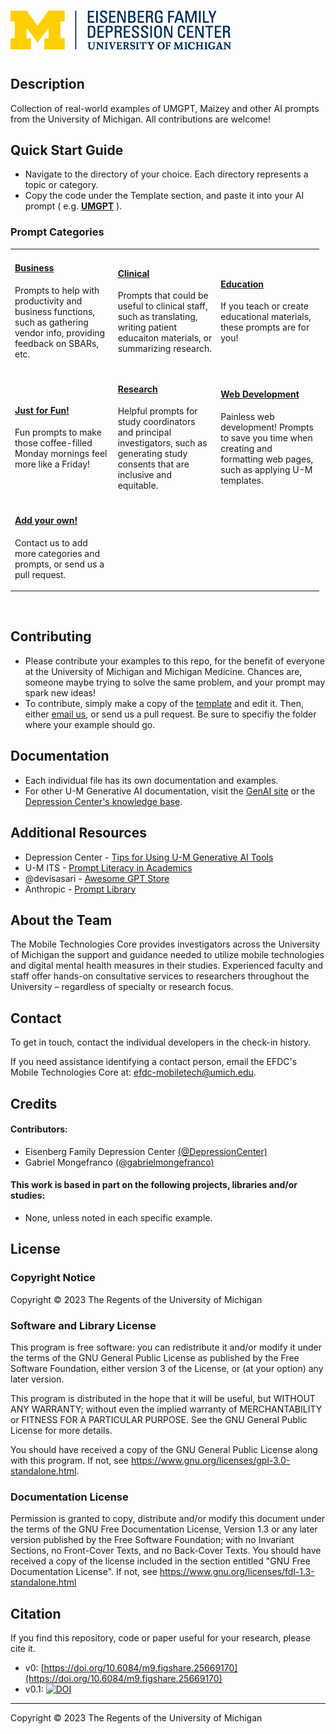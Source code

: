 ![Depression Center Logo](https://github.com/DepressionCenter/.github/blob/main/images/EFDCLogo_375w.png "depressioncenter.org")

# <Repository Title>

## Description
Collection of real-world examples of UMGPT, Maizey and other AI prompts from the University of Michigan. All contributions are welcome!



## Quick Start Guide
* Navigate to the directory of your choice. Each directory represents a topic or category.
* Copy the code under the Template section, and paste it into your AI prompt ( e.g. <a href="https://umgpt.umich.edu/" target="_blank"><strong>UMGPT</strong></a> ).  

### Prompt Categories
<table border="0" width="98%" style="width: 98%;">
  <tbody>
    <tr>
      <td width="32%">
        <h4><a href="/business/">Business</a></h4>
        <p>Prompts to help with productivity and business functions, such as gathering vendor info, providing feedback on SBARs, etc.</p>
      </td>
      <td width="32%">
        <h4><a href="/clinical/">Clinical</a></h4>
        <p>Prompts that could be useful to clinical staff, such as translating, writing patient educaiton materials, or summarizing research.</p>
      </td>
      <td width="32%">
        <h4><a href="/education/">Education</a></h4>
        <p>If you teach or create educational materials, these prompts are for you!</p>
      </td>
    </tr>
    <tr>
      <td width="32%">
        <h4><a href="/just-for-fun/">Just for Fun!</a></h4>
        <p>Fun prompts to make those coffee-filled Monday mornings feel more like a Friday!</p>
      </td>
      <td width="32%">
        <h4><a href="/research/">Research</a></h4>
        <p>Helpful prompts for study coordinators and principal investigators, such as generating study consents that are inclusive and equitable.</p>
      </td>
      <td width="32%">
        <h4><a href="web-development">Web Development</a></h4>
        <p>Painless web development! Prompts to save you time when creating and formatting web pages, such as applying U-M templates.</p>
      </td>
    </tr>
    <tr>
      <td width="32%">
        <h4><a href="#contact">Add your own!</a></h4>
        <p>Contact us to add more categories and prompts, or send us a pull request.</p>
      </td>
      <td width="32%">
        <h4><a href="#"></a></h4>
        <p></p>
      </td>
      <td width="32%">
        <h4><a href="#"></a></h4>
        <p></p>
      </td>
    </tr>
  </tbody>
</table>
<br />



## Contributing
* Please contribute your examples to this repo, for the benefit of everyone at the University of Michigan and Michigan Medicine. Chances are, someone maybe trying to solve the same problem, and your prompt may spark new ideas!
* To contribute, simply make a copy of the [template](_template.md) and edit it. Then, either [email us](#contact), or send us a pull request. Be sure to specifiy the folder where your example should go.


## Documentation
* Each individual file has its own documentation and examples.
* For other U-M Generative AI documentation, visit the [GenAI site](https://genai.umich.edu/) or the [Depression Center's knowledge base](https://michmed.org/efdc-kb).

## Additional Resources
* Depression Center - [Tips for Using U-M Generative AI Tools](https://teamdynamix.umich.edu/TDClient/210/DepressionCenter/KB/ArticleDet?ID=10725)
* U-M ITS - [Prompt Literacy in Academics](https://genai.umich.edu/resources/prompt-literacy)
* @devisasari - [Awesome GPT Store](https://github.com/devisasari/awesome-gpt-store)
* Anthropic - [Prompt Library](https://docs.anthropic.com/claude/prompt-library)



## About the Team
The Mobile Technologies Core provides investigators across the University of Michigan the support and guidance needed to utilize mobile technologies and digital mental health measures in their studies. Experienced faculty and staff offer hands-on consultative services to researchers throughout the University – regardless of specialty or research focus.



## Contact
To get in touch, contact the individual developers in the check-in history.

If you need assistance identifying a contact person, email the EFDC's Mobile Technologies Core at: efdc-mobiletech@umich.edu.



## Credits
#### Contributors:
+ Eisenberg Family Depression Center [(@DepressionCenter)](https://github.com/DepressionCenter/)
+ Gabriel Mongefranco [(@gabrielmongefranco)](https://github.com/gabrielmongefranco)



#### This work is based in part on the following projects, libraries and/or studies:
+ None, unless noted in each specific example.



## License
### Copyright Notice
Copyright © 2023 The Regents of the University of Michigan


### Software and Library License
This program is free software: you can redistribute it and/or modify it under the terms of the GNU General Public License as published by the Free Software Foundation, either version 3 of the License, or (at your option) any later version.

This program is distributed in the hope that it will be useful, but WITHOUT ANY WARRANTY; without even the implied warranty of MERCHANTABILITY or FITNESS FOR A PARTICULAR PURPOSE. See the GNU General Public License for more details.

You should have received a copy of the GNU General Public License along with this program. If not, see <https://www.gnu.org/licenses/gpl-3.0-standalone.html>.


### Documentation License
Permission is granted to copy, distribute and/or modify this document 
under the terms of the GNU Free Documentation License, Version 1.3 
or any later version published by the Free Software Foundation; 
with no Invariant Sections, no Front-Cover Texts, and no Back-Cover Texts. 
You should have received a copy of the license included in the section entitled "GNU 
Free Documentation License". If not, see <https://www.gnu.org/licenses/fdl-1.3-standalone.html>



## Citation
If you find this repository, code or paper useful for your research, please cite it.
* v0: [https://doi.org/10.6084/m9.figshare.25669170](https://doi.org/10.6084/m9.figshare.25669170)
* v0.1: [![DOI](https://zenodo.org/badge/787061333.svg)](https://doi.org/10.5281/zenodo.15242741)
----

Copyright © 2023 The Regents of the University of Michigan
